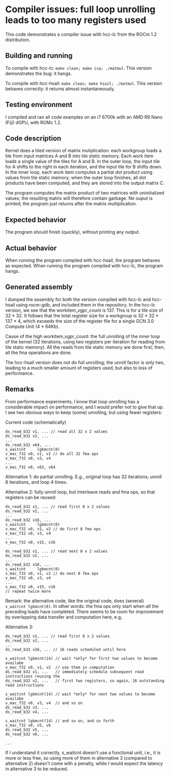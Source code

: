 # Compiler issues: full loop unrolling leads to too many registers used
This code demonstrates a compiler issue with hcc-lc from the ROCm 1.2 distribution.

## Building and running
To compile with hcc-lc: `make clean; make isa; ./matmul`. This version demonstrates the bug: it hangs.

To compile with hcc-hsail: `make clean; make hsail; ./matmul`. This version behaves correctly: it returns almost 
instantaneously.

## Testing environment
I compiled and ran all code examples on an i7 6700k with an AMD R9 Nano (Fiji) dGPU, with ROMc 1.2.

## Code description
Kernel does a tiled version of matrix muliplication: each workgroup loads a tile from input matrices A and B into tile 
static memory. Each work item loads a single value of the tiles for A and B. In the outer loop, the input tile for A shifts
to the right in each iteration, and the input tile for B shifts down. In the inner loop, each work item computes a partial
dot product using values from tile static memory; when the outer loop finishes, all dot products have been computed, and they
are stored into the output matrix C.

The program computes the matrix product of two matrices with uninitialized values; the resulting matrix will therefore contain
garbage. No ouput is printed; the program just returns after the matrix multiplication.

## Expected behavior
The program should finish (quickly), without printing any output.

## Actual behavior
When running the program compiled with hcc-hsail, the program behaves as expected. When running the program compiled with hcc-lc,
the program hangs.

## Generated assembly
I dumped the assembly for both the version compiled with hcc-lc and hcc-hsail using rocm-gdb, and included them in the repository.
In the hcc-lc version, we see that the workitem_vgpr_count is 137. This is for a tile size of 32 * 32. It follows that the total
register size for a workgroup is 32 * 32 * 137 * 4, which exceeds the size of the register file for a single GCN 3.0 
Compute Unit (4 * 64Kb).

Cause of the high workitem_vgpr_count: the full unrolling of the inner loop of the kernel (32 iterations, using two registers
per iteration for reading from tile static memory). All the reads from tile static memory are done first; then, all the fma 
operations are done.

The hcc-hsail version does not do full unrolling; the unroll factor is only two, leading to a much smaller amount of registers
used, but also to loss of performance.

## Remarks
From performance experiments, I know that loop unrolling has a considerable impact on performance, and I would prefer not
to give that up. I see two obvious ways to keep (some) unrolling, but using fewer registers:

Current code (schematically)
```
ds_read_b32 v1, ... // read all 32 x 2 values
ds_read_b32 v2, ...
...
ds_read_b32 v64, ...
s_waitcnt     lgkmcnt(0)
v_mac_f32 v0, v1, v2 // do all 32 fma ops
v_mac_f32 v0, v3, v4
...
v_mac_f32 v0, v63, v64
```

Alternative 1: do partial unrolling. E.g., original loop has 32 iterations; unroll 8 iterations, and loop 4 times.

Alternative 2: fully unroll loop, but interleave reads and fma ops, so that registers can be reused:
```
ds_read_b32 v1, ... // read first 8 x 2 values
ds_read_b32 v2, ...
...
ds_read_b32 v16, ...
s_waitcnt     lgkmcnt(0)
v_mac_f32 v0, v1, v2 // do first 8 fma ops
v_mac_f32 v0, v3, v4
...
v_mac_f32 v0, v15, v16 

ds_read_b32 v1, ... // read next 8 x 2 values
ds_read_b32 v2, ...
...
ds_read_b32 v16, ...
s_waitcnt     lgkmcnt(0)
v_mac_f32 v0, v1, v2 // do next 8 fma ops
v_mac_f32 v0, v3, v4
...
v_mac_f32 v0, v15, v16
// repeat twice more
```

Remark: the alternative code, like the original code, does (several) `s_waitcnt lgkmcnt(0)`. In other words: the fma ops only 
start when *all* the preceding loads have completed. There seems to be room for improvement by overlapping data transfer and 
computation here, e.g,

Alternative 3:
```
ds_read_b32 v1, ... // read first 8 x 2 values 
ds_read_b32 v2, ...
...
ds_read_b32 v16, ... // 16 reads scheduled until here

s_waitcnt lgkmcnt(14) // wait *only* for first two values to become availabe
v_mac_f32 v0, v1, v2  // use them in computation
ds_read_b32 v1, ...   // immediately schedule subsequent read instructions reusing the 
ds_read_b32 v2, ...   // first two registers, so again, 16 outstanding read instructions
 
s_waitcnt lgkmcnt(14) // wait *only* for next two values to become availabe
v_mac_f32 v0, v3, v4  // and so on
ds_read_b32 v3, ...   
ds_read_b32 v4, ...   
 
s_waitcnt lgkmcnt(14) // and so on, and so forth
v_mac_f32 v0, v5, v6  
ds_read_b32 v5, ...   
ds_read_b32 v6, ...

...
```

If I understand it correctly, s_waitcnt doesn't use a functional unit, i.e., it is more or less free, so using more of them 
in alternative 3 (compared to alternative 2) doesn't come with a penalty, while I would expect the latency in alternative 3 
to be reduced.




